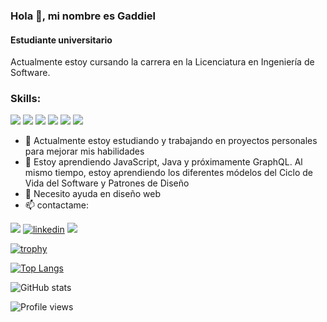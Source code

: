 ### Hola 👋, mi nombre es Gaddiel
#### Estudiante universitario


Actualmente estoy cursando la carrera en la Licenciatura en Ingeniería de Software.

<div>
  <h3>Skills:</h3>
  
   <div>
    <img src="https://img.shields.io/badge/java-black?style=for-the-badge&logo=java" /> 
    <img src="https://img.shields.io/badge/javascript-black?style=for-the-badge&logo=javascript" />
    <img src='https://img.shields.io/badge/spring_boot-black?style=for-the-badge&logo=spring' />
    <img src="https://img.shields.io/badge/linux-black?style=for-the-badge&logo=linux" />
    <img src="https://img.shields.io/badge/Ubuntu-black?style=for-the-badge&logo=ubuntu" />
    <img src='https://img.shields.io/badge/docker-black?style=for-the-badge&logo=docker' />
  </div>  

</div>
  

- 🔭 Actualmente estoy estudiando y trabajando en proyectos personales para mejorar mis habilidades
- 🌱 Estoy aprendiendo JavaScript, Java y próximamente GraphQL. Al mismo tiempo, estoy aprendiendo los diferentes
módelos del Ciclo de Vida del Software y Patrones de Diseño  
- 🤔 Necesito ayuda en diseño web 
- 📫 contactame:


<img src='https://img.shields.io/badge/gmail-gaddielgomez15@gmail.com-red?style=for-the-badge&logo=gmail' > [<img src='https://img.shields.io/badge/linkedin-blue?style=for-the-badge&logo=linkedin' alt='linkedin' >](https://www.linkedin.com/in/gaddiel-gómez-jiménez-b66093196/) [<img src='https://img.shields.io/badge/instagram-black?style=for-the-badge&logo=instagram' >](https://www.instagram.com/gadd.gj/)   

[![trophy](https://github-profile-trophy.vercel.app/?username=gadd-gj)](https://github.com/ryo-ma/github-profile-trophy)

[![Top Langs](https://github-readme-stats.vercel.app/api/top-langs/?username=gadd-gj)](https://github.com/anuraghazra/github-readme-stats)

![GitHub stats](https://github-readme-stats.vercel.app/api?username=gadd-gj&show_icons=true&count_private=true)  

![Profile views](https://gpvc.arturio.dev/gadd-gj)  

